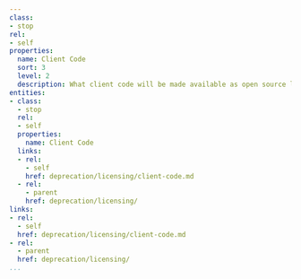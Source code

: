```yaml
---
class:
- stop
rel:
- self
properties:
  name: Client Code
  sort: 3
  level: 2
  description: What client code will be made available as open source license?
entities:
- class:
  - stop
  rel:
  - self
  properties:
    name: Client Code
  links:
  - rel:
    - self
    href: deprecation/licensing/client-code.md
  - rel:
    - parent
    href: deprecation/licensing/
links:
- rel:
  - self
  href: deprecation/licensing/client-code.md
- rel:
  - parent
  href: deprecation/licensing/
...
```

